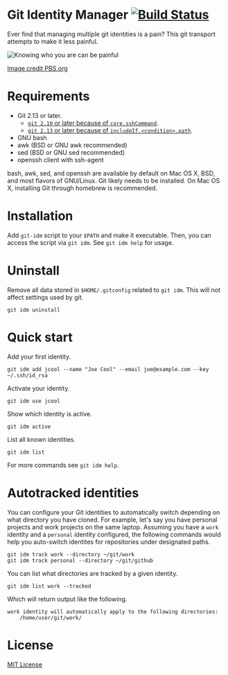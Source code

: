 # Git Identity Manager [![Build Status][build-img]][build-status]

Ever find that managing multiple git identities is a pain?  This git transport
attempts to make it less painful.

![Knowing who you are can be painful][backpain]

[Image credit PBS.org][pbs]

# Requirements

- Git 2.13 or later.
  - [`git 2.10` or later because of `core.sshCommand`][git-2.10].
  - [`git 2.13` or later because of `includeIf.<condition>.path`][git-2.13].
- GNU bash
- awk (BSD or GNU awk recommended)
- sed (BSD or GNU sed recommended)
- openssh client with ssh-agent

bash, awk, sed, and openssh are available by default on Mac OS X, BSD, and most
flavors of GNU/Linux.  Git likely needs to be installed.  On Mac OS X,
installing Git through homebrew is recommended.

# Installation

Add `git-idm` script to your `$PATH` and make it executable.  Then, you can
access the script via `git idm`.  See `git idm help` for usage.

# Uninstall

Remove all data stored in `$HOME/.gitconfig` related to `git idm`.  This will
not affect settings used by git.

    git idm uninstall

# Quick start

Add your first identity.

    git idm add jcool --name "Joe Cool" --email joe@example.com --key ~/.ssh/id_rsa

Activate your identity.

    git idm use jcool

Show which identity is active.

    git idm active

List all known identities.

    git idm list

For more commands see `git idm help`.

# Autotracked identities

You can configure your Git identities to automatically switch depending on what
directory you have cloned.  For example, let's say you have personal projects
and work projects on the same laptop.  Assuming you have a `work` identity and a
`personal` identity configured, the following commands would help you
auto-switch identites for repositories under designated paths.

    git idm track work --directory ~/git/work
    git idm track personal --directory ~/git/github

You can list what directories are tracked by a given identity.

    git idm list work --tracked

Which will return output like the following.

```
work identity will automatically apply to the following directories:
    /home/user/git/work/
```

# License

[MIT License](LICENSE.txt)

[backpain]: https://user-images.githubusercontent.com/875669/40868569-f1512a4e-65c2-11e8-9dfe-91ece96d62db.jpg
[build-img]: https://travis-ci.org/samrocketman/git-identity-manager.svg?branch=master
[build-status]: https://travis-ci.org/samrocketman/git-identity-manager
[git-2.10]: https://github.com/git/git/blob/v2.10.0/Documentation/RelNotes/2.10.0.txt#L83-L84
[git-2.13]: https://github.com/git/git/blob/v2.13.0/Documentation/RelNotes/2.13.0.txt#L127-L130
[pbs]: https://www.pbs.org/newshour/health/back-pain-industry-taking-patients-unhealthy-ride
